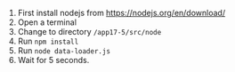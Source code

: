 1. First install nodejs from https://nodejs.org/en/download/
2. Open a terminal
3. Change to directory `/app17-5/src/node`
4. Run `npm install`
5. Run `node data-loader.js`
6. Wait for 5 seconds.


